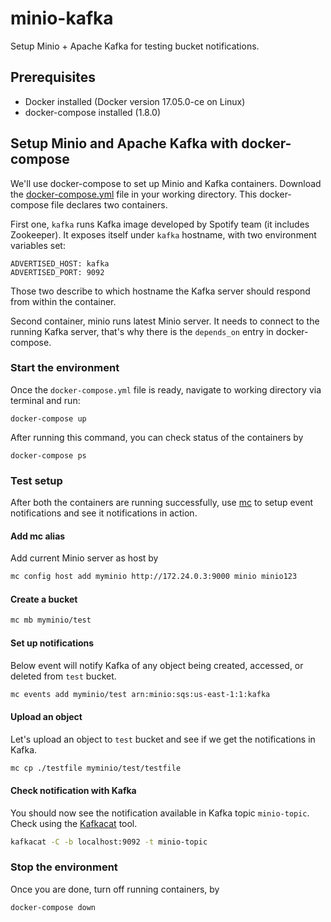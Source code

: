 # minio-kafka

Setup Minio + Apache Kafka for testing bucket notifications.

## Prerequisites
- Docker installed (Docker version 17.05.0-ce on Linux)
- docker-compose installed (1.8.0)

## Setup Minio and Apache Kafka with docker-compose
We'll use docker-compose to set up Minio and Kafka containers. Download the [docker-compose.yml](./docker-compose.yaml) file in your working directory. This docker-compose file declares two containers. 

First one, `kafka` runs Kafka image developed by Spotify team (it includes Zookeeper). It exposes itself under `kafka` hostname, with two environment variables set:

```
ADVERTISED_HOST: kafka
ADVERTISED_PORT: 9092
```

Those two describe to which hostname the Kafka server should respond from within the container.

Second container, minio runs latest Minio server. It needs to connect to the running Kafka server, that's why there is the `depends_on` entry in docker-compose.

### Start the environment
Once the `docker-compose.yml` file is ready, navigate to working directory via terminal and run:

```
docker-compose up
```

After running this command, you can check status of the containers by

```
docker-compose ps
```

### Test setup
After both the containers are running successfully, use [mc](https://docs.minio.io/docs/minio-client-quickstart-guide) to setup event notifications and see it notifications in action.

#### Add mc alias
Add current Minio server as host by

```sh
mc config host add myminio http://172.24.0.3:9000 minio minio123
```

#### Create a bucket

```sh
mc mb myminio/test
```

#### Set up notifications
Below event will notify Kafka of any object being created, accessed, or deleted from `test` bucket. 

```sh
mc events add myminio/test arn:minio:sqs:us-east-1:1:kafka
```
#### Upload an object
Let's upload an object to `test` bucket and see if we get the notifications in Kafka.

```sh
mc cp ./testfile myminio/test/testfile
```
#### Check notification with Kafka
You should now see the notification available in Kafka topic `minio-topic`. Check using the [Kafkacat](https://github.com/edenhill/kafkacat) tool.

```sh
kafkacat -C -b localhost:9092 -t minio-topic
```

### Stop the environment
Once you are done, turn off running containers, by

```
docker-compose down
```